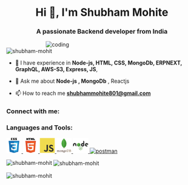 <h1 align="center">Hi 👋, I'm Shubham Mohite</h1>
<h3 align="center">A passionate Backend developer from India</h3>
<img align = "right" alt = "coding" width= "400" src = "https://www.lambdatest.com/resources/images/news24.gif" >

<p align="left"> <img src="https://komarev.com/ghpvc/?username=shubham-mohit&label=Profile%20views&color=0e75b6&style=flat" alt="shubham-mohit" /> </p>

- 🌱 I have experience in **Node-js, HTML, CSS, MongoDb, ERPNEXT, GraphQL, AWS-S3, Express, JS**,

- 💬 Ask me about **Node-js , MongoDb** , Reactjs

- 📫 How to reach me **shubhammohite801@gmail.com**

<h3 align="left">Connect with me:</h3>
<p align="left">
</p>

<h3 align="left">Languages and Tools:</h3>
<p align="left"> <a href="https://www.w3schools.com/css/" target="_blank" rel="noreferrer"> <img src="https://raw.githubusercontent.com/devicons/devicon/master/icons/css3/css3-original-wordmark.svg" alt="css3" width="40" height="40"/> </a> <a href="https://www.w3.org/html/" target="_blank" rel="noreferrer"> <img src="https://raw.githubusercontent.com/devicons/devicon/master/icons/html5/html5-original-wordmark.svg" alt="html5" width="40" height="40"/> </a> <a href="https://developer.mozilla.org/en-US/docs/Web/JavaScript" target="_blank" rel="noreferrer"> <img src="https://raw.githubusercontent.com/devicons/devicon/master/icons/javascript/javascript-original.svg" alt="javascript" width="40" height="40"/> </a> <a href="https://www.mongodb.com/" target="_blank" rel="noreferrer"> <img src="https://raw.githubusercontent.com/devicons/devicon/master/icons/mongodb/mongodb-original-wordmark.svg" alt="mongodb" width="40" height="40"/> </a> <a href="https://nodejs.org" target="_blank" rel="noreferrer"> <img src="https://raw.githubusercontent.com/devicons/devicon/master/icons/nodejs/nodejs-original-wordmark.svg" alt="nodejs" width="40" height="40"/> </a> <a href="https://postman.com" target="_blank" rel="noreferrer"> <img src="https://www.vectorlogo.zone/logos/getpostman/getpostman-icon.svg" alt="postman" width="40" height="40"/> </a> </p>

<p><img align="left" src="https://github-readme-stats.vercel.app/api/top-langs?username=shubham-mohit&show_icons=true&locale=en&layout=compact" alt="shubham-mohit" /></p>

<p>&nbsp;<img align="center" src="https://github-readme-stats.vercel.app/api?username=shubham-mohit&show_icons=true&locale=en" alt="shubham-mohit" /></p>

<p><img align="center" src="https://github-readme-streak-stats.herokuapp.com/?user=shubham-mohit&" alt="shubham-mohit" /></p>
